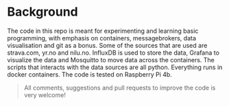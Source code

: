 # Background
The code in this repo is meant for experimenting and learning basic programming, with emphasis on containers, messagebrokers, data visualisation and git as a bonus. Some of the sources that are used are strava.com, yr.no and nilu.no. InfluxDB is used to store the data, Grafana to visualize the data and Mosquitto to move data across the containers. The scripts that interacts with the data sources are all python. Everything runs in docker containers. The code is tested on Raspberry Pi 4b.

> All comments, suggestions and pull requests to improve the code is very welcome!


